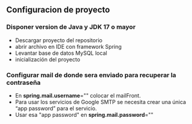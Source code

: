## Configuracion de proyecto
### Disponer version de Java y JDK 17 o mayor
- Descargar proyecto del repositorio
- abrir archivo en IDE con framework Spring
- Levantar base de datos MySQL local
- inicialización del proyecto


### Configurar mail de donde sera enviado para recuperar la contraseña
  - En **spring.mail.username**="" colocar el mailFront.
  - Para usar los servicios de Google SMTP se necesita crear una única “app password” para el servicio.
  - Usar esa "app password" en **spring.mail.password**=""



